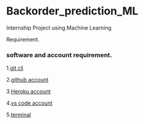 # Backorder_prediction_ML
Internship Project using Machine Learning

Requirement.

### software and account requirement.

1.[git cli](https://git-scm.com/downloads)

2.[github account](https://github.com/)

3.[Heroku account](https://id.heroku.com/login)

4.[vs code account](https://code.visualstudio.com/download)

5.[terminal](https://learn.microsoft.com/en-us/windows/terminal/install)

